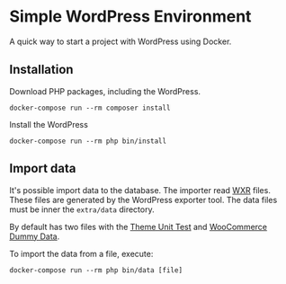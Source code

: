 # Simple WordPress Environment

A quick way to start a project with WordPress using Docker.

## Installation

Download PHP packages, including the WordPress.

    docker-compose run --rm composer install

Install the WordPress

    docker-compose run --rm php bin/install

## Import data

It's possible import data to the database. The importer read [WXR](https://codex.wordpress.org/Tools_Export_Screen) files. These files are generated by the WordPress exporter tool. The data files must be inner the `extra/data` directory.

By default has two files with the [Theme Unit Test](https://codex.wordpress.org/Theme_Unit_Test) and [WooCommerce Dummy Data](https://docs.woocommerce.com/document/importing-woocommerce-dummy-data/).

To import the data from a file, execute:

    docker-compose run --rm php bin/data [file]
